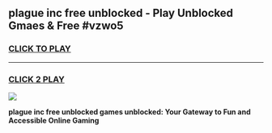 
## plague inc free unblocked - Play Unblocked Gmaes & Free #vzwo5
<h3>
<a href="https://news.freeplayer.one?title=plague_inc_free_unblocked&ref=24F">CLICK TO PLAY</a></h3>
<hr>

<h3>
<a href="https://news.freeplayer.one?title=plague_inc_free_unblocked&ref=24F">CLICK 2 PLAY</a>
  
</h3>

<a href="https://news.freeplayer.one?title=plague_inc_free_unblocked&ref=24F/"><img src="https://clearcache.store/games.png"></a>


**plague inc free unblocked games unblocked: Your Gateway to Fun and Accessible Online Gaming**

